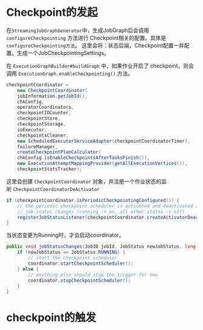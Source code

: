 # Checkpoint的发起
在`StreamingJobGraphGenerator`中，生成JobGraph后会调用`configureCheckpointing` 方法进行 Checkpoint相关的配置。具体是`configureCheckpointing方法`。
这里会将：状态后端，Checkpoint配置一并配置。生成一个JobCheckpointingSettings。

在 `ExecutionGraphBuilder#buildGraph` 中，如果作业开启了 checkpoint，则会调用 `ExecutionGraph.enableCheckpointing()` 方法。
```java
checkpointCoordinator =  
	new CheckpointCoordinator(  
	jobInformation.getJobId(),  
	chkConfig,  
	operatorCoordinators,  
	checkpointIDCounter,  
	checkpointStore,  
	checkpointStorage,  
	ioExecutor,  
	checkpointsCleaner,  
	new ScheduledExecutorServiceAdapter(checkpointCoordinatorTimer),  
	failureManager,  
	createCheckpointPlanCalculator(  
	chkConfig.isEnableCheckpointsAfterTasksFinish()),  
	new ExecutionAttemptMappingProvider(getAllExecutionVertices()),  
	checkpointStatsTracker);
```
这里会创建 `CheckpointCoordinator` 对象，并注册一个作业状态的监听 `CheckpointCoordinatorDeActivator`
```java
if (checkpointCoordinator.isPeriodicCheckpointingConfigured()) {  
	// the periodic checkpoint scheduler is activated and deactivated as a result of  
	// job status changes (running -> on, all other states -> off)  
	registerJobStatusListener(checkpointCoordinator.createActivatorDeactivator());  
}
```
当状态变更为Running时，才会启动coordinator。
```java
public void jobStatusChanges(JobID jobId, JobStatus newJobStatus, long timestamp) {  
	if (newJobStatus == JobStatus.RUNNING) {  
		// start the checkpoint scheduler  
		coordinator.startCheckpointScheduler();  
	} else {  
		// anything else should stop the trigger for now  
		coordinator.stopCheckpointScheduler();  
	}  
}
```

# checkpoint的触发
